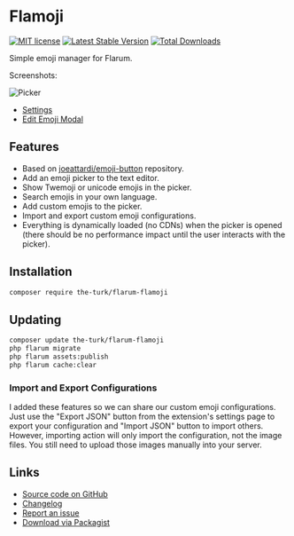 # Flamoji

[![MIT license](https://img.shields.io/badge/license-MIT-blue.svg)](https://github.com/the-turk/flarum-flamoji/blob/master/LICENSE) [![Latest Stable Version](https://img.shields.io/packagist/v/the-turk/flarum-flamoji.svg)](https://packagist.org/packages/the-turk/flarum-flamoji) [![Total Downloads](https://img.shields.io/packagist/dt/the-turk/flarum-flamoji.svg)](https://packagist.org/packages/the-turk/flarum-flamoji)

Simple emoji manager for Flarum.

Screenshots:

![Picker](https://i.imgur.com/ks88NKV.png)

- [Settings](https://i.imgur.com/hqlbvZB.png)
- [Edit Emoji Modal](https://i.imgur.com/nonfIjB.png)

## Features

- Based on [joeattardi/emoji-button](https://github.com/joeattardi/emoji-button) repository.
- Add an emoji picker to the text editor.
- Show Twemoji or unicode emojis in the picker.
- Search emojis in your own language.
- Add custom emojis to the picker.
- Import and export custom emoji configurations.
- Everything is dynamically loaded (no CDNs) when the picker is opened (there should be no performance impact until the user interacts with the picker).

## Installation

```bash
composer require the-turk/flarum-flamoji
```

## Updating

```bash
composer update the-turk/flarum-flamoji
php flarum migrate
php flarum assets:publish
php flarum cache:clear
```

### Import and Export Configurations

I added these features so we can share our custom emoji configurations. Just use the "Export JSON" button from the extension's settings page to export your configuration and "Import JSON" button to import others. However, importing action will only import the configuration, not the image files. You still need to upload those images manually into your server.

## Links

- [Source code on GitHub](https://github.com/the-turk/flarum-flamoji)
- [Changelog](https://github.com/the-turk/blob/master/CHANGELOG.md)
- [Report an issue](https://github.com/the-turk/flarum-flamoji/issues)
- [Download via Packagist](https://packagist.org/packages/the-turk/flarum-flamoji)